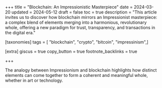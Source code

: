 +++
title = "Blockchain: An Impressionistic Masterpiece"
date = 2024-03-20
updated = 2024-05-12
draft = false
toc = true
description = "This article invites us to discover how blockchain mirrors an Impressionist masterpiece: a complex blend of elements merging into a harmonious, revolutionary whole, offering a new paradigm for trust, transparency, and transactions in the digital era."

[taxonomies]
tags = [ "blockchain", "crypto", "bitcoin", "impressinism",]

[extra]
giscus = true
copy_button = true
footnote_backlinks = true

+++

The analogy between Impressionism and blockchain highlights how distinct elements can come together to form a coherent and meaningful whole, whether in art or technology.